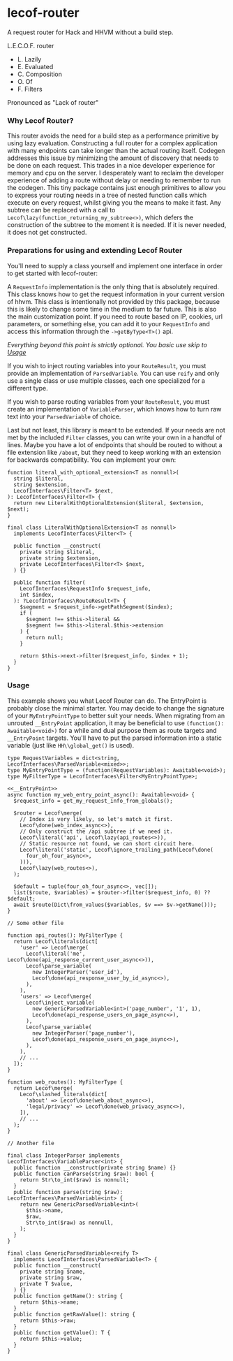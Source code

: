 # lecof-router

A request router for Hack and HHVM without a build step.

L.E.C.O.F. router
 - L. Lazily
 - E. Evaluated 
 - C. Composition 
 - O. Of
 - F. Filters

Pronounced as "Lack of router"

### Why Lecof Router?

This router avoids the need for a build step as a performance primitive by
using lazy evaluation. Constructing a full router for a complex application with
many endpoints can take longer than the actual routing itself. Codegen addresses
this issue by minimizing the amount of discovery that needs to be done on each
request. This trades in a nice developer experience for memory and cpu on the
server. I desperately want to reclaim the developer experience of adding a route
without delay or needing to remember to run the codegen. This tiny package
contains just enough primitives to allow you to express your routing needs in a
tree of nested function calls which execute on every request, whilst giving you
the means to make it fast. Any subtree can be replaced with a call to
`Lecof\lazy(function_returning_my_subtree<>)`, which defers the construction of
the subtree to the moment it is needed. If it is never needed, it does not get
constructed.

### Preparations for using and extending Lecof Router

You'll need to supply a class yourself and implement one interface in order to
get started with lecof-router:

A `RequestInfo` implementation is the only thing that is absolutely required.
This class knows how to get the request information in your current version of
hhvm. This class is intentionally not provided by this package, because this
is likely to change some time in the medium to far future. This is also the main
customization point. If you need to route based on IP, cookies, url parameters,
or something else, you can add it to your `RequestInfo` and access this
information through the `->getByType<T>()` api.

_Everything beyond this point is strictly optional. You basic use skip to [Usage](#Usage)_

If you wish to inject routing variables into your `RouteResult`, you must
provide an implementation of `ParsedVariable`. You can use `reify` and only use
a single class or use multiple classes, each one specialized for a different
type.

If you wish to parse routing variables from your `RouteResult`, you must
create an implementation of `VariableParser`, which knows how to turn raw text
into your `ParsedVariable` of choice.

Last but not least, this library is meant to be extended. If your needs are not
met by the included `Filter` classes, you can write your own in a handful of
lines. Maybe you have a lot of endpoints that should be routed to without a file
extension like `/about`, but they need to keep working with an extension for
backwards compatibility. You can implement your own:

```HACK
function literal_with_optional_extension<T as nonnull>(
  string $literal,
  string $extension,
  LecofInterfaces\Filter<T> $next,
): LecofInterfaces\Filter<T> {
  return new LiteralWithOptionalExtension($literal, $extension, $next);
}

final class LiteralWithOptionalExtension<T as nonnull>
  implements LecofInterfaces\Filter<T> {

  public function __construct(
    private string $literal,
    private string $extension,
    private LecofInterfaces\Filter<T> $next,
  ) {}

  public function filter(
    LecofInterfaces\RequestInfo $request_info,
    int $index,
  ): ?LecofInterfaces\RouteResult<T> {
    $segment = $request_info->getPathSegment($index);
    if (
      $segment !== $this->literal &&
      $segment !== $this->literal.$this->extension
    ) {
      return null;
    }

    return $this->next->filter($request_info, $index + 1);
  }
}
```

### Usage

This example shows you what Lecof Router can do. The EntryPoint is probably
close the minimal starter. You may decide to change the signature of your
`MyEntryPointType` to better suit your needs. When migrating from an unrouted
`__EntryPoint` application, it may be beneficial to use
`(function(): Awaitable<void>)` for a while and dual purpose them as route
targets and `__EntryPoint` targets. You'll have to put the parsed information
into a static variable (just like `HH\\global_get()` is used).

```HACK
type RequestVariables = dict<string, LecofInterfaces\ParsedVariable<mixed>>;
type MyEntryPointType = (function(RequestVariables): Awaitable<void>);
type MyFilterType = LecofInterfaces\Filter<MyEntryPointType>;

<<__EntryPoint>>
async function my_web_entry_point_async(): Awaitable<void> {
  $request_info = get_my_request_info_from_globals();

  $router = Lecof\merge(
    // Index is very likely, so let's match it first.
    Lecof\done(web_index_async<>),
    // Only construct the /api subtree if we need it.
    Lecof\literal('api', Lecof\lazy(api_routes<>)),
    // Static resource not found, we can short circuit here.
    Lecof\literal('static', Lecof\ignore_trailing_path(Lecof\done(
      four_oh_four_async<>,
    ))),
    Lecof\lazy(web_routes<>),
  );

  $default = tuple(four_oh_four_async<>, vec[]);
  list($route, $variables) = $router->filter($request_info, 0) ?? $default;
  await $route(Dict\from_values($variables, $v ==> $v->getName()));
}

// Some other file

function api_routes(): MyFilterType {
  return Lecof\literals(dict[
    'user' => Lecof\merge(
      Lecof\literal('me', Lecof\done(api_response_current_user_async<>)),
      Lecof\parse_variable(
        new IntegerParser('user_id'),
        Lecof\done(api_response_user_by_id_async<>),
      ),
    ),
    'users' => Lecof\merge(
      Lecof\inject_variable(
        new GenericParsedVariable<int>('page_number', '1', 1),
        Lecof\done(api_response_users_on_page_async<>),
      ),
      Lecof\parse_variable(
        new IntegerParser('page_number'),
        Lecof\done(api_response_users_on_page_async<>),
      ),
    ),
    // ...
  ]);
}

function web_routes(): MyFilterType {
  return Lecof\merge(
    Lecof\slashed_literals(dict[
      'about' => Lecof\done(web_about_async<>),
      'legal/privacy' => Lecof\done(web_privacy_async<>),
    ]),
    // ...
  );
}

// Another file

final class IntegerParser implements LecofInterfaces\VariableParser<int> {
  public function __construct(private string $name) {}
  public function canParse(string $raw): bool {
    return Str\to_int($raw) is nonnull;
  }
  public function parse(string $raw): LecofInterfaces\ParsedVariable<int> {
    return new GenericParsedVariable<int>(
      $this->name,
      $raw,
      Str\to_int($raw) as nonnull,
    );
  }
}

final class GenericParsedVariable<reify T>
  implements LecofInterfaces\ParsedVariable<T> {
  public function __construct(
    private string $name,
    private string $raw,
    private T $value,
  ) {}
  public function getName(): string {
    return $this->name;
  }
  public function getRawValue(): string {
    return $this->raw;
  }
  public function getValue(): T {
    return $this->value;
  }
}
```
